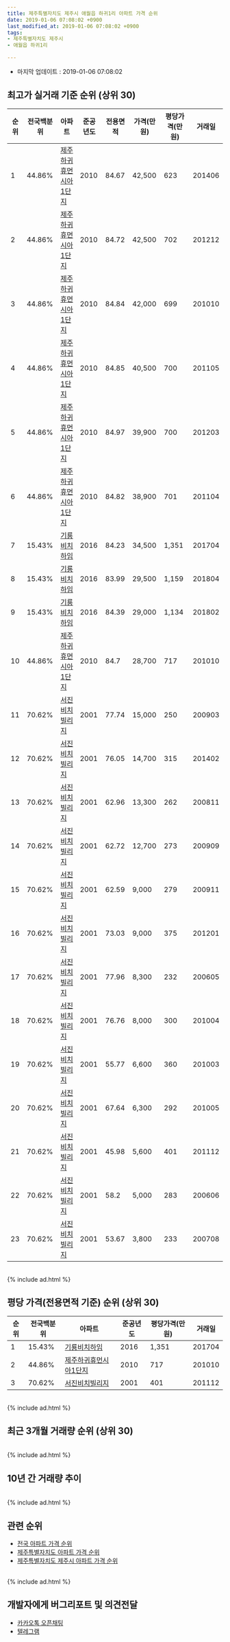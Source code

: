 ```yaml
---
title: 제주특별자치도 제주시 애월읍 하귀1리 아파트 가격 순위
date: 2019-01-06 07:08:02 +0900
last_modified_at: 2019-01-06 07:08:02 +0900
tags:
- 제주특별자치도 제주시
- 애월읍 하귀1리

---
```


* 마지막 업데이트 : 2019-01-06 07:08:02

## 최고가 실거래 기준 순위 (상위 30)


|순위|전국백분위|아파트|준공년도|전용면적|가격(만원)|평당가격(만원)|거래일|
|---|---|---|---|---|---|---|---|
|1|44.86%|[제주하귀휴먼시아1단지](https://search.naver.com/search.naver?query=%EC%A0%9C%EC%A3%BC%ED%8A%B9%EB%B3%84%EC%9E%90%EC%B9%98%EB%8F%84+%EC%A0%9C%EC%A3%BC%EC%8B%9C+%EC%95%A0%EC%9B%94%EC%9D%8D+%ED%95%98%EA%B7%801%EB%A6%AC+%EC%A0%9C%EC%A3%BC%ED%95%98%EA%B7%80%ED%9C%B4%EB%A8%BC%EC%8B%9C%EC%95%841%EB%8B%A8%EC%A7%80)|2010|84.67|42,500|623|201406|
|2|44.86%|[제주하귀휴먼시아1단지](https://search.naver.com/search.naver?query=%EC%A0%9C%EC%A3%BC%ED%8A%B9%EB%B3%84%EC%9E%90%EC%B9%98%EB%8F%84+%EC%A0%9C%EC%A3%BC%EC%8B%9C+%EC%95%A0%EC%9B%94%EC%9D%8D+%ED%95%98%EA%B7%801%EB%A6%AC+%EC%A0%9C%EC%A3%BC%ED%95%98%EA%B7%80%ED%9C%B4%EB%A8%BC%EC%8B%9C%EC%95%841%EB%8B%A8%EC%A7%80)|2010|84.72|42,500|702|201212|
|3|44.86%|[제주하귀휴먼시아1단지](https://search.naver.com/search.naver?query=%EC%A0%9C%EC%A3%BC%ED%8A%B9%EB%B3%84%EC%9E%90%EC%B9%98%EB%8F%84+%EC%A0%9C%EC%A3%BC%EC%8B%9C+%EC%95%A0%EC%9B%94%EC%9D%8D+%ED%95%98%EA%B7%801%EB%A6%AC+%EC%A0%9C%EC%A3%BC%ED%95%98%EA%B7%80%ED%9C%B4%EB%A8%BC%EC%8B%9C%EC%95%841%EB%8B%A8%EC%A7%80)|2010|84.84|42,000|699|201010|
|4|44.86%|[제주하귀휴먼시아1단지](https://search.naver.com/search.naver?query=%EC%A0%9C%EC%A3%BC%ED%8A%B9%EB%B3%84%EC%9E%90%EC%B9%98%EB%8F%84+%EC%A0%9C%EC%A3%BC%EC%8B%9C+%EC%95%A0%EC%9B%94%EC%9D%8D+%ED%95%98%EA%B7%801%EB%A6%AC+%EC%A0%9C%EC%A3%BC%ED%95%98%EA%B7%80%ED%9C%B4%EB%A8%BC%EC%8B%9C%EC%95%841%EB%8B%A8%EC%A7%80)|2010|84.85|40,500|700|201105|
|5|44.86%|[제주하귀휴먼시아1단지](https://search.naver.com/search.naver?query=%EC%A0%9C%EC%A3%BC%ED%8A%B9%EB%B3%84%EC%9E%90%EC%B9%98%EB%8F%84+%EC%A0%9C%EC%A3%BC%EC%8B%9C+%EC%95%A0%EC%9B%94%EC%9D%8D+%ED%95%98%EA%B7%801%EB%A6%AC+%EC%A0%9C%EC%A3%BC%ED%95%98%EA%B7%80%ED%9C%B4%EB%A8%BC%EC%8B%9C%EC%95%841%EB%8B%A8%EC%A7%80)|2010|84.97|39,900|700|201203|
|6|44.86%|[제주하귀휴먼시아1단지](https://search.naver.com/search.naver?query=%EC%A0%9C%EC%A3%BC%ED%8A%B9%EB%B3%84%EC%9E%90%EC%B9%98%EB%8F%84+%EC%A0%9C%EC%A3%BC%EC%8B%9C+%EC%95%A0%EC%9B%94%EC%9D%8D+%ED%95%98%EA%B7%801%EB%A6%AC+%EC%A0%9C%EC%A3%BC%ED%95%98%EA%B7%80%ED%9C%B4%EB%A8%BC%EC%8B%9C%EC%95%841%EB%8B%A8%EC%A7%80)|2010|84.82|38,900|701|201104|
|7|15.43%|[기룡비치하임](https://search.naver.com/search.naver?query=%EC%A0%9C%EC%A3%BC%ED%8A%B9%EB%B3%84%EC%9E%90%EC%B9%98%EB%8F%84+%EC%A0%9C%EC%A3%BC%EC%8B%9C+%EC%95%A0%EC%9B%94%EC%9D%8D+%ED%95%98%EA%B7%801%EB%A6%AC+%EA%B8%B0%EB%A3%A1%EB%B9%84%EC%B9%98%ED%95%98%EC%9E%84)|2016|84.23|34,500|1,351|201704|
|8|15.43%|[기룡비치하임](https://search.naver.com/search.naver?query=%EC%A0%9C%EC%A3%BC%ED%8A%B9%EB%B3%84%EC%9E%90%EC%B9%98%EB%8F%84+%EC%A0%9C%EC%A3%BC%EC%8B%9C+%EC%95%A0%EC%9B%94%EC%9D%8D+%ED%95%98%EA%B7%801%EB%A6%AC+%EA%B8%B0%EB%A3%A1%EB%B9%84%EC%B9%98%ED%95%98%EC%9E%84)|2016|83.99|29,500|1,159|201804|
|9|15.43%|[기룡비치하임](https://search.naver.com/search.naver?query=%EC%A0%9C%EC%A3%BC%ED%8A%B9%EB%B3%84%EC%9E%90%EC%B9%98%EB%8F%84+%EC%A0%9C%EC%A3%BC%EC%8B%9C+%EC%95%A0%EC%9B%94%EC%9D%8D+%ED%95%98%EA%B7%801%EB%A6%AC+%EA%B8%B0%EB%A3%A1%EB%B9%84%EC%B9%98%ED%95%98%EC%9E%84)|2016|84.39|29,000|1,134|201802|
|10|44.86%|[제주하귀휴먼시아1단지](https://search.naver.com/search.naver?query=%EC%A0%9C%EC%A3%BC%ED%8A%B9%EB%B3%84%EC%9E%90%EC%B9%98%EB%8F%84+%EC%A0%9C%EC%A3%BC%EC%8B%9C+%EC%95%A0%EC%9B%94%EC%9D%8D+%ED%95%98%EA%B7%801%EB%A6%AC+%EC%A0%9C%EC%A3%BC%ED%95%98%EA%B7%80%ED%9C%B4%EB%A8%BC%EC%8B%9C%EC%95%841%EB%8B%A8%EC%A7%80)|2010|84.7|28,700|717|201010|
|11|70.62%|[서진비치빌리지](https://search.naver.com/search.naver?query=%EC%A0%9C%EC%A3%BC%ED%8A%B9%EB%B3%84%EC%9E%90%EC%B9%98%EB%8F%84+%EC%A0%9C%EC%A3%BC%EC%8B%9C+%EC%95%A0%EC%9B%94%EC%9D%8D+%ED%95%98%EA%B7%801%EB%A6%AC+%EC%84%9C%EC%A7%84%EB%B9%84%EC%B9%98%EB%B9%8C%EB%A6%AC%EC%A7%80)|2001|77.74|15,000|250|200903|
|12|70.62%|[서진비치빌리지](https://search.naver.com/search.naver?query=%EC%A0%9C%EC%A3%BC%ED%8A%B9%EB%B3%84%EC%9E%90%EC%B9%98%EB%8F%84+%EC%A0%9C%EC%A3%BC%EC%8B%9C+%EC%95%A0%EC%9B%94%EC%9D%8D+%ED%95%98%EA%B7%801%EB%A6%AC+%EC%84%9C%EC%A7%84%EB%B9%84%EC%B9%98%EB%B9%8C%EB%A6%AC%EC%A7%80)|2001|76.05|14,700|315|201402|
|13|70.62%|[서진비치빌리지](https://search.naver.com/search.naver?query=%EC%A0%9C%EC%A3%BC%ED%8A%B9%EB%B3%84%EC%9E%90%EC%B9%98%EB%8F%84+%EC%A0%9C%EC%A3%BC%EC%8B%9C+%EC%95%A0%EC%9B%94%EC%9D%8D+%ED%95%98%EA%B7%801%EB%A6%AC+%EC%84%9C%EC%A7%84%EB%B9%84%EC%B9%98%EB%B9%8C%EB%A6%AC%EC%A7%80)|2001|62.96|13,300|262|200811|
|14|70.62%|[서진비치빌리지](https://search.naver.com/search.naver?query=%EC%A0%9C%EC%A3%BC%ED%8A%B9%EB%B3%84%EC%9E%90%EC%B9%98%EB%8F%84+%EC%A0%9C%EC%A3%BC%EC%8B%9C+%EC%95%A0%EC%9B%94%EC%9D%8D+%ED%95%98%EA%B7%801%EB%A6%AC+%EC%84%9C%EC%A7%84%EB%B9%84%EC%B9%98%EB%B9%8C%EB%A6%AC%EC%A7%80)|2001|62.72|12,700|273|200909|
|15|70.62%|[서진비치빌리지](https://search.naver.com/search.naver?query=%EC%A0%9C%EC%A3%BC%ED%8A%B9%EB%B3%84%EC%9E%90%EC%B9%98%EB%8F%84+%EC%A0%9C%EC%A3%BC%EC%8B%9C+%EC%95%A0%EC%9B%94%EC%9D%8D+%ED%95%98%EA%B7%801%EB%A6%AC+%EC%84%9C%EC%A7%84%EB%B9%84%EC%B9%98%EB%B9%8C%EB%A6%AC%EC%A7%80)|2001|62.59|9,000|279|200911|
|16|70.62%|[서진비치빌리지](https://search.naver.com/search.naver?query=%EC%A0%9C%EC%A3%BC%ED%8A%B9%EB%B3%84%EC%9E%90%EC%B9%98%EB%8F%84+%EC%A0%9C%EC%A3%BC%EC%8B%9C+%EC%95%A0%EC%9B%94%EC%9D%8D+%ED%95%98%EA%B7%801%EB%A6%AC+%EC%84%9C%EC%A7%84%EB%B9%84%EC%B9%98%EB%B9%8C%EB%A6%AC%EC%A7%80)|2001|73.03|9,000|375|201201|
|17|70.62%|[서진비치빌리지](https://search.naver.com/search.naver?query=%EC%A0%9C%EC%A3%BC%ED%8A%B9%EB%B3%84%EC%9E%90%EC%B9%98%EB%8F%84+%EC%A0%9C%EC%A3%BC%EC%8B%9C+%EC%95%A0%EC%9B%94%EC%9D%8D+%ED%95%98%EA%B7%801%EB%A6%AC+%EC%84%9C%EC%A7%84%EB%B9%84%EC%B9%98%EB%B9%8C%EB%A6%AC%EC%A7%80)|2001|77.96|8,300|232|200605|
|18|70.62%|[서진비치빌리지](https://search.naver.com/search.naver?query=%EC%A0%9C%EC%A3%BC%ED%8A%B9%EB%B3%84%EC%9E%90%EC%B9%98%EB%8F%84+%EC%A0%9C%EC%A3%BC%EC%8B%9C+%EC%95%A0%EC%9B%94%EC%9D%8D+%ED%95%98%EA%B7%801%EB%A6%AC+%EC%84%9C%EC%A7%84%EB%B9%84%EC%B9%98%EB%B9%8C%EB%A6%AC%EC%A7%80)|2001|76.76|8,000|300|201004|
|19|70.62%|[서진비치빌리지](https://search.naver.com/search.naver?query=%EC%A0%9C%EC%A3%BC%ED%8A%B9%EB%B3%84%EC%9E%90%EC%B9%98%EB%8F%84+%EC%A0%9C%EC%A3%BC%EC%8B%9C+%EC%95%A0%EC%9B%94%EC%9D%8D+%ED%95%98%EA%B7%801%EB%A6%AC+%EC%84%9C%EC%A7%84%EB%B9%84%EC%B9%98%EB%B9%8C%EB%A6%AC%EC%A7%80)|2001|55.77|6,600|360|201003|
|20|70.62%|[서진비치빌리지](https://search.naver.com/search.naver?query=%EC%A0%9C%EC%A3%BC%ED%8A%B9%EB%B3%84%EC%9E%90%EC%B9%98%EB%8F%84+%EC%A0%9C%EC%A3%BC%EC%8B%9C+%EC%95%A0%EC%9B%94%EC%9D%8D+%ED%95%98%EA%B7%801%EB%A6%AC+%EC%84%9C%EC%A7%84%EB%B9%84%EC%B9%98%EB%B9%8C%EB%A6%AC%EC%A7%80)|2001|67.64|6,300|292|201005|
|21|70.62%|[서진비치빌리지](https://search.naver.com/search.naver?query=%EC%A0%9C%EC%A3%BC%ED%8A%B9%EB%B3%84%EC%9E%90%EC%B9%98%EB%8F%84+%EC%A0%9C%EC%A3%BC%EC%8B%9C+%EC%95%A0%EC%9B%94%EC%9D%8D+%ED%95%98%EA%B7%801%EB%A6%AC+%EC%84%9C%EC%A7%84%EB%B9%84%EC%B9%98%EB%B9%8C%EB%A6%AC%EC%A7%80)|2001|45.98|5,600|401|201112|
|22|70.62%|[서진비치빌리지](https://search.naver.com/search.naver?query=%EC%A0%9C%EC%A3%BC%ED%8A%B9%EB%B3%84%EC%9E%90%EC%B9%98%EB%8F%84+%EC%A0%9C%EC%A3%BC%EC%8B%9C+%EC%95%A0%EC%9B%94%EC%9D%8D+%ED%95%98%EA%B7%801%EB%A6%AC+%EC%84%9C%EC%A7%84%EB%B9%84%EC%B9%98%EB%B9%8C%EB%A6%AC%EC%A7%80)|2001|58.2|5,000|283|200606|
|23|70.62%|[서진비치빌리지](https://search.naver.com/search.naver?query=%EC%A0%9C%EC%A3%BC%ED%8A%B9%EB%B3%84%EC%9E%90%EC%B9%98%EB%8F%84+%EC%A0%9C%EC%A3%BC%EC%8B%9C+%EC%95%A0%EC%9B%94%EC%9D%8D+%ED%95%98%EA%B7%801%EB%A6%AC+%EC%84%9C%EC%A7%84%EB%B9%84%EC%B9%98%EB%B9%8C%EB%A6%AC%EC%A7%80)|2001|53.67|3,800|233|200708|


<br>
{% include ad.html %}
<br>

## 평당 가격(전용면적 기준) 순위 (상위 30)


|순위|전국백분위|아파트|준공년도|평당가격(만원)|거래일|
|---|---|---|---|---|---|
|1|15.43%|[기룡비치하임](https://search.naver.com/search.naver?query=%EC%A0%9C%EC%A3%BC%ED%8A%B9%EB%B3%84%EC%9E%90%EC%B9%98%EB%8F%84+%EC%A0%9C%EC%A3%BC%EC%8B%9C+%EC%95%A0%EC%9B%94%EC%9D%8D+%ED%95%98%EA%B7%801%EB%A6%AC+%EA%B8%B0%EB%A3%A1%EB%B9%84%EC%B9%98%ED%95%98%EC%9E%84)|2016|1,351|201704|
|2|44.86%|[제주하귀휴먼시아1단지](https://search.naver.com/search.naver?query=%EC%A0%9C%EC%A3%BC%ED%8A%B9%EB%B3%84%EC%9E%90%EC%B9%98%EB%8F%84+%EC%A0%9C%EC%A3%BC%EC%8B%9C+%EC%95%A0%EC%9B%94%EC%9D%8D+%ED%95%98%EA%B7%801%EB%A6%AC+%EC%A0%9C%EC%A3%BC%ED%95%98%EA%B7%80%ED%9C%B4%EB%A8%BC%EC%8B%9C%EC%95%841%EB%8B%A8%EC%A7%80)|2010|717|201010|
|3|70.62%|[서진비치빌리지](https://search.naver.com/search.naver?query=%EC%A0%9C%EC%A3%BC%ED%8A%B9%EB%B3%84%EC%9E%90%EC%B9%98%EB%8F%84+%EC%A0%9C%EC%A3%BC%EC%8B%9C+%EC%95%A0%EC%9B%94%EC%9D%8D+%ED%95%98%EA%B7%801%EB%A6%AC+%EC%84%9C%EC%A7%84%EB%B9%84%EC%B9%98%EB%B9%8C%EB%A6%AC%EC%A7%80)|2001|401|201112|


<br>
{% include ad.html %}
<br>

## 최근 3개월 거래량 순위 (상위 30)


<div style="width:100%;">
    <canvas id="deal_count_ranking" height="250"></canvas>
</div>


<script>
new Chart(document.getElementById("deal_count_ranking"), {
    type: 'horizontalBar',
    data: {
        labels: ['제주하귀휴먼시아1단지'],
        datasets: [{
            label: '실거래 수',
            data: [3],
            borderColor: "rgba(255, 0, 128, 1)",
            backgroundColor: "rgba(255, 0, 128, 0.5)",
            fill: false,
        }]
    },
    options: {
        responsive: true,
        title: {
            display: true,
            text: '최근 3개월 거래량 순위'
        },
        tooltips: {
            mode: 'index',
            intersect: false,
            callbacks: {
                title: function(tooltipItems, data) {
                    return "실거래 수:";
                },
                label: function(tooltipItem, data) {
                    return data.labels[tooltipItem.index] + ": " + tooltipItem.xLabel;
                }
            }
        },
        hover: {
            mode: 'nearest',
            intersect: true
        },
        scales: {
            xAxes: [{
                display: true,
                scaleLabel: {
                    display: true,
                    labelString: '실거래 수'
                },
                ticks: {
                    suggestedMin: 0,
                }
            }],
            yAxes: [{
                display: true,
                ticks: {
                    autoSkip: false,
                    callback: function(value, index, values) {
                        if (value.length > 15)
                            return value.substr(0, 13) + "...";
                        else
                            return value;
                    }
                },
                scaleLabel: {
                    display: false,
                }
            }]
        }
    }
});

</script>


<br>
{% include ad.html %}
<br>

## 10년 간 거래량 추이


<div style="width:100%;">
    <canvas id="deal_progress" height="250"></canvas>
</div>

<script>
new Chart(document.getElementById("deal_progress"), {
    type: 'line',
    data: {
        labels: ['200901','200902','200903','200904','200905','200906','200907','200908','200909','200910','200911','200912','201001','201002','201003','201004','201005','201006','201007','201008','201009','201010','201011','201012','201101','201102','201103','201104','201105','201106','201107','201108','201109','201110','201111','201112','201201','201202','201203','201204','201205','201206','201207','201208','201209','201210','201211','201212','201301','201302','201303','201304','201305','201306','201307','201308','201309','201310','201311','201312','201401','201402','201403','201404','201405','201406','201407','201408','201409','201410','201411','201412','201501','201502','201503','201504','201505','201506','201507','201508','201509','201510','201511','201512','201601','201602','201603','201604','201605','201606','201607','201608','201609','201610','201611','201612','201701','201702','201703','201704','201705','201706','201707','201708','201709','201710','201711','201712','201801','201802','201803','201804','201805','201806','201807','201808','201809','201810','201811','201812','201901'],
        datasets: [{
            label: '실거래 수',
            pointRadius: 1,
            data: [0, 0, 1, 0, 1, 0, 0, 1, 2, 0, 2, 1, 1, 0, 2, 1, 1, 0, 0, 0, 0, 22, 19, 32, 24, 16, 13, 2, 5, 3, 1, 0, 2, 1, 8, 13, 2, 2, 5, 4, 0, 3, 4, 0, 3, 4, 14, 28, 3, 2, 6, 3, 7, 2, 2, 1, 2, 6, 9, 5, 8, 4, 2, 5, 6, 3, 5, 8, 8, 13, 9, 12, 8, 4, 2, 2, 4, 3, 5, 6, 3, 6, 3, 7, 0, 1, 4, 1, 3, 3, 4, 1, 1, 1, 3, 4, 1, 2, 2, 1, 1, 3, 0, 2, 2, 3, 4, 5, 2, 1, 2, 3, 3, 1, 2, 4, 3, 3, 2, 1, 0],
            borderColor: "rgba(255, 201, 14, 1)",
            backgroundColor: "rgba(255, 201, 14, 0.5)",
            fill: true,
        }]
    },
    options: {
        responsive: true,
        title: {
            display: true,
            text: '10년간 거래량 추이'
        },
        tooltips: {
            mode: 'index',
            intersect: false,
        },
        hover: {
            mode: 'nearest',
            intersect: true
        },
        scales: {
            xAxes: [{
                display: true,
                scaleLabel: {
                    display: true,
                    labelString: '년/월'
                }
            }],
            yAxes: [{
                display: true,
                ticks: {
                    suggestedMin: 0,
                },
                scaleLabel: {
                    display: true,
                    labelString: '실거래 수'
                }
            }]
        }
    }
});

</script>


<br>
{% include ad.html %}
<br>

## 관련 순위

- [전국 아파트 가격 순위](https://inasie.github.io/apt-ranking/전국)
- [제주특별자치도 아파트 가격 순위](https://inasie.github.io/apt-ranking/제주특별자치도)
- [제주특별자치도 제주시 아파트 가격 순위](https://inasie.github.io/apt-ranking/제주특별자치도-제주시)


<br>
{% include ad.html %}
<br>

## 개발자에게 버그리포트 및 의견전달

- [카카오톡 오픈채팅](https://open.kakao.com/o/gLJUAP4)
- [텔레그램](https://t.me/inasie)

